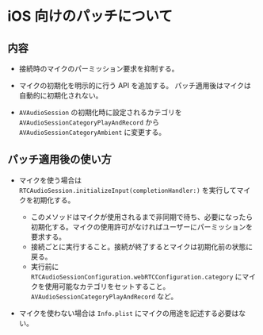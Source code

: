 # iOS 向けのパッチについて

## 内容

- 接続時のマイクのパーミッション要求を抑制する。

- マイクの初期化を明示的に行う API を追加する。
  パッチ適用後はマイクは自動的に初期化されない。

- ``AVAudioSession`` の初期化時に設定されるカテゴリを ``AVAudioSessionCategoryPlayAndRecord`` から ``AVAudioSessionCategoryAmbient`` に変更する。


## パッチ適用後の使い方

- マイクを使う場合は ``RTCAudioSession.initializeInput(completionHandler:)`` を実行してマイクを初期化する。
  - このメソッドはマイクが使用されるまで非同期で待ち、必要になったら初期化する。マイクの使用許可がなければユーザーにパーミッションを要求する。
  - 接続ごとに実行すること。接続が終了するとマイクは初期化前の状態に戻る。
  - 実行前に ``RTCAudioSessionConfiguration.webRTCConfiguration.category`` にマイクを使用可能なカテゴリをセットすること。 ``AVAudioSessionCategoryPlayAndRecord`` など。

- マイクを使わない場合は ``Info.plist`` にマイクの用途を記述する必要はない。
